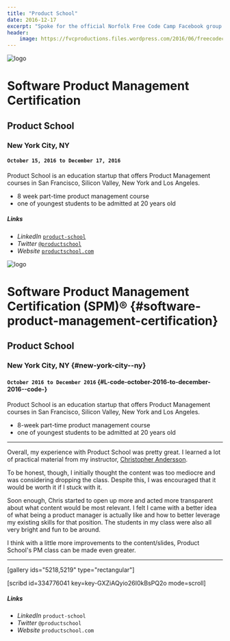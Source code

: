 ```yaml
---
title: "Product School"
date: 2016-12-17
excerpt: "Spoke for the official Norfolk Free Code Camp Facebook group!"
header:
    image: https://fvcproductions.files.wordpress.com/2016/06/freecodecamp.jpg
---
```


![logo](https://cdn.evbuc.com/eventlogos/110662633/pslogoeventimage.png)

# Software Product Management Certification
## Product School
### New York City, NY
#### `October 15, 2016 to December 17, 2016`

<p class="intro">Product School is an education startup that offers Product Management courses in San Francisco, Silicon Valley, New York and Los Angeles.</p>

- 8 week part-time product management course
- one of youngest students to be admitted at 20 years old

##### Links

- <i>LinkedIn</i> <code><a href="https://www.linkedin.com/company/product-school" target="_blank">product-school</a></code>
- <i>Twitter</i> <code><a href="https://twitter.com/productschool" target="_blank">@productschool</a></code>
- <i>Website</i> <code><a href="http://productschool.com" target="_blank">productschool.com</a></code>


![logo](https://cdn.evbuc.com/eventlogos/110662633/pslogoeventimage.png)

Software Product Management Certification (SPM)® {#software-product-management-certification}
================================================

Product School
--------------

### New York City, NY {#new-york-city--ny}

#### `October 2016 to December 2016` {#L-code-october-2016-to-december-2016--code-}

Product School is an education startup that offers Product Management
courses in San Francisco, Silicon Valley, New York and Los Angeles.

-   8-week part-time product management course
-   one of youngest students to be admitted at 20 years old

------------------------------------------------------------------------

Overall, my experience with Product School was pretty great. I learned a
lot of practical material from my instructor, [Christopher
Andersson](http://linkedin.com/in/christopherandersson).

To be honest, though, I initially thought the content was too mediocre
and was considering dropping the class. Despite this, I was encouraged
that it would be worth it if I stuck with it.

Soon enough, Chris started to open up more and acted more transparent
about what content would be most relevant. I felt I came with a better
idea of what being a product manager is actually like and how to better
leverage my existing skills for that position. The students in my class
were also all very bright and fun to be around.

I think with a little more improvements to the content/slides, Product
School's PM class can be made even greater.

------------------------------------------------------------------------

\[gallery ids="5218,5219" type="rectangular"\]

\[scribd id=334776041 key=key-GXZiAQyio26I0kBsPQ2o mode=scroll\]

##### Links

-   *LinkedIn* `product-school`
-   *Twitter* `@productschool`
-   *Website* `productschool.com`
